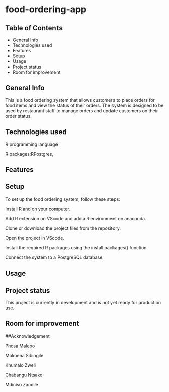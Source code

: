 # food-ordering-app


## Table of Contents
- General Info
- Technologies used
- Features
- Setup
- Usage
- Project status
- Room for improvement

## General Info
This is a food ordering system that allows customers to place orders for food items and view the status of their orders. The system is designed to be used by restaurant staff to manage orders and update customers on their order status.

## Technologies used

R programming language

R packages:RPostgres, 

## Features

## Setup
To set up the food ordering system, follow these steps:

Install R and on your computer.

Add R extension on VScode and add a R environment on anaconda.

Clone or download the project files from the repository.

Open the project in VScode.

Install the required R packages using the install.packages() function.

Connect the system to a PostgreSQL database.

## Usage

## Project status
This project is currently in development and is not yet ready for production use.

## Room for improvement

##Acknowledgement

Phosa Malebo

Mokoena Sibingile

Khumalo Zweli

Chabangu Ntsako

Mdiniso Zandile
